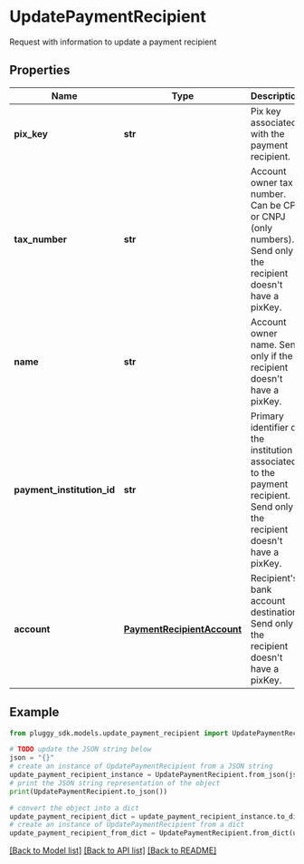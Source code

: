 # UpdatePaymentRecipient

Request with information to update a payment recipient

## Properties

Name | Type | Description | Notes
------------ | ------------- | ------------- | -------------
**pix_key** | **str** | Pix key associated with the payment recipient. | [optional] 
**tax_number** | **str** | Account owner tax number. Can be CPF or CNPJ (only numbers). Send only if the recipient doesn&#39;t have a pixKey. | [optional] 
**name** | **str** | Account owner name. Send only if the recipient doesn&#39;t have a pixKey. | [optional] 
**payment_institution_id** | **str** | Primary identifier of the institution associated to the payment recipient. Send only if the recipient doesn&#39;t have a pixKey. | [optional] 
**account** | [**PaymentRecipientAccount**](PaymentRecipientAccount.md) | Recipient&#39;s bank account destination. Send only if the recipient doesn&#39;t have a pixKey. | [optional] 

## Example

```python
from pluggy_sdk.models.update_payment_recipient import UpdatePaymentRecipient

# TODO update the JSON string below
json = "{}"
# create an instance of UpdatePaymentRecipient from a JSON string
update_payment_recipient_instance = UpdatePaymentRecipient.from_json(json)
# print the JSON string representation of the object
print(UpdatePaymentRecipient.to_json())

# convert the object into a dict
update_payment_recipient_dict = update_payment_recipient_instance.to_dict()
# create an instance of UpdatePaymentRecipient from a dict
update_payment_recipient_from_dict = UpdatePaymentRecipient.from_dict(update_payment_recipient_dict)
```
[[Back to Model list]](../README.md#documentation-for-models) [[Back to API list]](../README.md#documentation-for-api-endpoints) [[Back to README]](../README.md)


